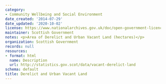 ```yaml
---
category:
- Community Wellbeing and Social Environment
date_created: '2014-07-29'
date_updated: '2020-10-02'
license: https://www.nationalarchives.gov.uk/doc/open-government-licence/version/3/
maintainer: Scottish Government
notes: <p>Area of Derelict and Urban Vacant Land (hectares)</p>
organization: Scottish Government
records: null
resources:
- format: html
  name: Description
  url: http://statistics.gov.scot/data/vacant-derelict-land
schema: default
title: Derelict and Urban Vacant Land
---
```

